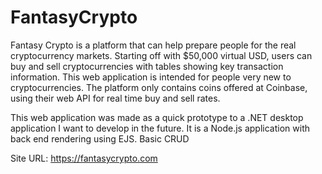 # FantasyCrypto

Fantasy Crypto is a platform that can help prepare people for the real cryptocurrency markets. Starting off with $50,000 virtual USD, users can buy and sell cryptocurrencies with tables showing key transaction information. This web application is intended for people very new to cryptocurrencies. The platform only contains coins offered at Coinbase, using their web API for real time buy and sell rates.

This web application was made as a quick prototype to a .NET desktop application I want to develop in the future. It is a Node.js application with back end rendering using EJS. Basic CRUD 

Site URL: https://fantasycrypto.com
